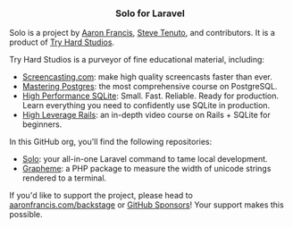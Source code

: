 <h3 align="center">Solo for Laravel</h3>

Solo is a project by [Aaron Francis](https://x.com/aarondfrancis), [Steve Tenuto](https://x.com/steve_tenuto), and contributors. It is a product of [Try Hard Studios](https://tryhardstudios.com/).

Try Hard Studios is a purveyor of fine educational material, including: 

- [Screencasting.com](https://screencasting.com): make high quality screencasts faster than ever.
- [Mastering Postgres](https://masteringpostgres.com): the most comprehensive course on PostgreSQL.
- [High Performance SQLite](https://highperformancesqlite.com): Small. Fast. Reliable. Ready for production. Learn everything you need to confidently use SQLite in production.
- [High Leverage Rails](https://highleveragerails.com/): an in-depth video course on Rails + SQLite for beginners.

In this GitHub org, you'll find the following repositories:

- [Solo](https://github.com/soloterm/solo): your all-in-one Laravel command to tame local development.
- [Grapheme](https://github.com/soloterm/grapheme): a PHP package to measure the width of unicode strings rendered to a terminal.


If you'd like to support the project, please head to [aaronfrancis.com/backstage](https://aaronfrancis.com/backstage) or [GitHub Sponsors](https://github.com/sponsors/aarondfrancis)! Your support makes this possible.